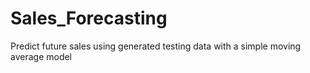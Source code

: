 # Sales_Forecasting
Predict future sales using generated testing data with a simple moving average model
